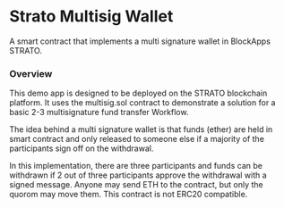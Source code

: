 # Strato Multisig Wallet

A smart contract that implements a multi signature wallet in BlockApps STRATO.  

### Overview
This demo app is designed to be deployed on the STRATO blockchain platform.  It uses the multisig.sol contract to demonstrate a solution for a basic 2-3 multisignature fund transfer Workflow.

The idea behind a multi signature wallet is that funds (ether) are held in smart contract and only released to someone else if a majority of the participants sign off on the withdrawal.

In this implementation, there are three participants and funds can be withdrawn if 2 out of three participants approve the withdrawal with a signed message.  Anyone may send ETH to the contract, but only the quorom may move them.  This contract is not ERC20 compatible.
